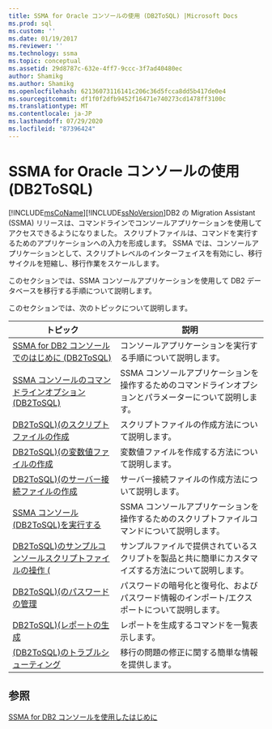 ```yaml
---
title: SSMA for Oracle コンソールの使用 (DB2ToSQL) |Microsoft Docs
ms.prod: sql
ms.custom: ''
ms.date: 01/19/2017
ms.reviewer: ''
ms.technology: ssma
ms.topic: conceptual
ms.assetid: 29d8787c-632e-4ff7-9ccc-3f7ad40480ec
author: Shamikg
ms.author: Shamikg
ms.openlocfilehash: 62136073116141c206c36d5fcca8dd5b417de0e4
ms.sourcegitcommit: df1f0f2dfb9452f16471e740273cd1478ff3100c
ms.translationtype: MT
ms.contentlocale: ja-JP
ms.lasthandoff: 07/29/2020
ms.locfileid: "87396424"
---
```

# <a name="working-with-ssma-for-oracle-console-db2tosql"></a>SSMA for Oracle コンソールの使用 (DB2ToSQL)
[!INCLUDE[msCoName](../../includes/msconame_md.md)][!INCLUDE[ssNoVersion](../../includes/ssnoversion-md.md)]DB2 の Migration Assistant (SSMA) リリースは、コマンドラインでコンソールアプリケーションを使用してアクセスできるようになりました。 スクリプトファイルは、コマンドを実行するためのアプリケーションへの入力を形成します。 SSMA では、コンソールアプリケーションとして、スクリプトレベルのインターフェイスを有効にし、移行サイクルを短縮し、移行作業をスケールします。  
  
このセクションでは、SSMA コンソールアプリケーションを使用して DB2 データベースを移行する手順について説明します。  
  
このセクションでは、次のトピックについて説明します。  
  
|トピック|説明|  
|-|-|  
|[SSMA for DB2 コンソールでのはじめに &#40;DB2ToSQL&#41;](../../ssma/db2/getting-started-with-ssma-for-db2-console-db2tosql.md)|コンソールアプリケーションを実行する手順について説明します。|  
|[SSMA コンソールのコマンドラインオプション &#40;DB2ToSQL&#41;](../../ssma/db2/command-line-options-in-ssma-console-db2tosql.md)|SSMA コンソールアプリケーションを操作するためのコマンドラインオプションとパラメーターについて説明します。|  
|[DB2ToSQL&#41;&#40;のスクリプトファイルの作成](../../ssma/db2/creating-script-files-db2tosql.md)|スクリプトファイルの作成方法について説明します。|  
|[DB2ToSQL&#41;&#40;の変数値ファイルの作成](../../ssma/db2/creating-variable-value-files-db2tosql.md)|変数値ファイルを作成する方法について説明します。|  
|[DB2ToSQL&#41;&#40;のサーバー接続ファイルの作成](../../ssma/db2/creating-the-server-connection-files-db2tosql.md)|サーバー接続ファイルの作成方法について説明します。|  
|[SSMA コンソール &#40;DB2ToSQL&#41;を実行する](../../ssma/db2/executing-the-ssma-console-db2tosql.md)|SSMA コンソールアプリケーションを操作するためのスクリプトファイルコマンドについて説明します。|  
|[DB2ToSQL&#41;のサンプルコンソールスクリプトファイルの操作 &#40;](../../ssma/db2/working-with-the-sample-console-script-files-db2tosql.md)|サンプルファイルで提供されているスクリプトを製品と共に簡単にカスタマイズする方法について説明します。|  
|[DB2ToSQL&#41;&#40;のパスワードの管理](../../ssma/db2/managing-passwords-db2tosql.md)|パスワードの暗号化と復号化、およびパスワード情報のインポート/エクスポートについて説明します。|  
|[DB2ToSQL&#41;&#40;レポートの生成](../../ssma/db2/generating-reports-db2tosql.md)|レポートを生成するコマンドを一覧表示します。|  
|[&#40;DB2ToSQL&#41;のトラブルシューティング](../../ssma/db2/troubleshooting-db2tosql.md)|移行の問題の修正に関する簡単な情報を提供します。|  
  
## <a name="see-also"></a>参照  
[SSMA for DB2 コンソールを使用したはじめに](https://msdn.microsoft.com/f245c017-023e-4880-8721-8908d339525e)  
  
